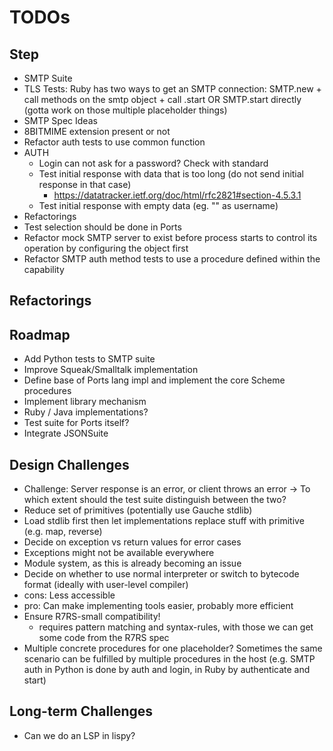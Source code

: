 # TODOs

## Step 
 - SMTP Suite
  - TLS Tests: Ruby has two ways to get an SMTP connection: SMTP.new + call methods on the smtp object + call .start OR SMTP.start directly (gotta work on those multiple placeholder things) 
 - SMTP Spec Ideas
  - 8BITMIME extension present or not
  - Refactor auth tests to use common function
  - AUTH
    - Login can not ask for a password? Check with standard
    - Test initial response with data that is too long (do not send initial response in that case)
      - https://datatracker.ietf.org/doc/html/rfc2821#section-4.5.3.1
    - Test initial response with empty data (eg. "" as username)
 - Refactorings
  - Test selection should be done in Ports
  - Refactor mock SMTP server to exist before process starts to control its operation by configuring the object first 
  - Refactor SMTP auth method tests to use a procedure defined within the capability

## Refactorings

## Roadmap
 - Add Python tests to SMTP suite
 - Improve Squeak/Smalltalk implementation
 - Define base of Ports lang impl and implement the core Scheme procedures
 - Implement library mechanism
 - Ruby / Java implementations?
 - Test suite for Ports itself?
 - Integrate JSONSuite

## Design Challenges
 - Challenge: Server response is an error, or client throws an error -> To which extent should the test suite distinguish between the two?
 - Reduce set of primitives (potentially use Gauche stdlib)
  - Load stdlib first then let implementations replace stuff with primitive (e.g. map, reverse)
 - Decide on exception vs return values for error cases
  - Exceptions might not be available everywhere
 - Module system, as this is already becoming an issue
 - Decide on whether to use normal interpreter or switch to bytecode format (ideally with user-level compiler)
  - cons: Less accessible
  - pro: Can make implementing tools easier, probably more efficient
 - Ensure R7RS-small compatibility!
    - requires pattern matching and syntax-rules, with those we can get some code from the R7RS spec
 - Multiple concrete procedures for one placeholder? Sometimes the same scenario can be fulfilled by multiple procedures in the host (e.g. SMTP auth in Python is done by auth and login, in Ruby by authenticate and start)

## Long-term Challenges
 - Can we do an LSP in lispy?